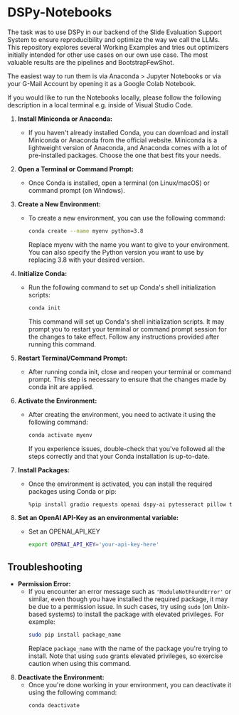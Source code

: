 # DSPy-Notebooks
The task was to use DSPy in our backend of the Slide Evaluation Support System to ensure reproducibility and optimize the way we call the LLMs. This repository explores several Working Examples and tries out optimizers initially intended for other use cases on our own use case. The most valuable results are the pipelines and BootstrapFewShot. 

The easiest way to run them is via Anaconda > Jupyter Notebooks or via your G-Mail Account by opening it as a Google Colab Notebook.

If you would like to run the Notebooks locally, please follow the following description in a local terminal e.g. inside of Visual Studio Code.

1. **Install Miniconda or Anaconda:**
   - If you haven't already installed Conda, you can download and install Miniconda or Anaconda from the official website. Miniconda is a lightweight version of Anaconda, and Anaconda comes with a lot of pre-installed packages. Choose the one that best fits your needs.

2. **Open a Terminal or Command Prompt:**
   - Once Conda is installed, open a terminal (on Linux/macOS) or command prompt (on Windows).

3. **Create a New Environment:**
   - To create a new environment, you can use the following command:
     ```bash
     conda create --name myenv python=3.8
     ```
     Replace myenv with the name you want to give to your environment. You can also specify the Python version you want to use by replacing 3.8 with your desired version.

4. **Initialize Conda:**
   - Run the following command to set up Conda's shell initialization scripts:
     ```bash
     conda init
     ```
     This command will set up Conda's shell initialization scripts. It may prompt you to restart your terminal or command prompt session for the changes to take effect. Follow any instructions provided after running this command.

5. **Restart Terminal/Command Prompt:**
   - After running conda init, close and reopen your terminal or command prompt. This step is necessary to ensure that the changes made by conda init are applied.

6. **Activate the Environment:**
   - After creating the environment, you need to activate it using the following command:
     ```bash
     conda activate myenv
     ```
     If you experience issues, double-check that you've followed all the steps correctly and that your Conda installation is up-to-date.

7. **Install Packages:**
   - Once the environment is activated, you can install the required packages using Conda or pip:
     ```bash
     %pip install gradio requests openai dspy-ai pytesseract pillow tesseract dspy
     ```
8. **Set an OpenAI API-Key as an environmental variable:**
   - Set an OPENAI_API_KEY
     ```bash
     export OPENAI_API_KEY='your-api-key-here'
     ```
## Troubleshooting

- **Permission Error:**
  - If you encounter an error message such as `'ModuleNotFoundError'` or similar, even though you have installed the required package, it may be due to a permission issue. In such cases, try using `sudo` (on Unix-based systems) to install the package with elevated privileges. For example:
    ```bash
    sudo pip install package_name
    ```
    Replace `package_name` with the name of the package you're trying to install. Note that using `sudo` grants elevated privileges, so exercise caution when using this command.

8. **Deactivate the Environment:**
   - Once you're done working in your environment, you can deactivate it using the following command:
     ```bash
     conda deactivate
     ```

